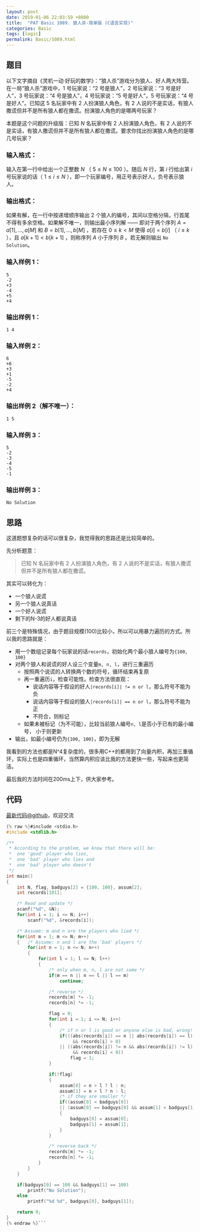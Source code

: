 ```yaml
---
layout: post
date: 2019-01-06 22:03:59 +0800
title:  "PAT Basic 1089. 狼人杀-简单版 (C语言实现)"
categories: Basic
tags: [logic]
permalink: Basic/1089.html
---
```


## 题目

以下文字摘自《灵机一动·好玩的数学》：“狼人杀”游戏分为狼人、好人两大阵营。在一局“狼人杀”游戏中，1 号玩家说：“2 号是狼人”，2 号玩家说：“3
号是好人”，3 号玩家说：“4 号是狼人”，4 号玩家说：“5 号是好人”，5 号玩家说：“4 号是好人”。已知这 5 名玩家中有 2 人扮演狼人角色，有
2 人说的不是实话，有狼人撒谎但并不是所有狼人都在撒谎。扮演狼人角色的是哪两号玩家？

本题是这个问题的升级版：已知 $N$ 名玩家中有 2 人扮演狼人角色，有 2
人说的不是实话，有狼人撒谎但并不是所有狼人都在撒谎。要求你找出扮演狼人角色的是哪几号玩家？

### 输入格式：

输入在第一行中给出一个正整数 $N$ （ $5 \le N \le 100$ ）。随后 $N$ 行，第 $i$ 行给出第 $i$ 号玩家说的话（ $1
\le i \le N$ ），即一个玩家编号，用正号表示好人，负号表示狼人。

### 输出格式：

如果有解，在一行中按递增顺序输出 2 个狼人的编号，其间以空格分隔，行首尾不得有多余空格。如果解不唯一，则输出最小序列解 —— 即对于两个序列 $A = {
a[1], ..., a[M] }$ 和 $B = { b[1], ..., b[M] }$ ，若存在 $0 \le k < M$ 使得
$a[i]=b[i]$ （ $i \le k$ ），且 $a[k+1]<b[k+1]$ ，则称序列 $A$ 小于序列 $B$ 。若无解则输出 `No
Solution`。

### 输入样例 1：

    
    
    5
    -2
    +3
    -4
    +5
    +4
    

### 输出样例 1：

    
    
    1 4
    

### 输入样例 2：

    
    
    6
    +6
    +3
    +1
    -5
    -2
    +4
    

### 输出样例 2（解不唯一）：

    
    
    1 5
    

### 输入样例 3：

    
    
    5
    -2
    -3
    -4
    -5
    -1
    

### 输出样例 3：

    
    
    No Solution
    



## 思路


这道题想复杂的话可以很复杂，我觉得我的思路还是比较简单的。

先分析题意：

> 已知 N 名玩家中有 2 人扮演狼人角色，有 2 人说的不是实话，有狼人撒谎但并不是所有狼人都在撒谎。

其实可以转化为：

- 一个狼人说谎
- 另一个狼人说真话
- 一个好人说谎
- 剩下的N-3的好人都说真话

前三个是特殊情况，由于题目规模(100)比较小，所以可以用暴力遍历的方式。所以我的思路就是：

- 用一个数组记录每个玩家说的话`records`，初始化两个最小狼人编号为`{100, 100}`
- 对两个狼人和说谎的好人设三个变量`m, n, l`，进行三重遍历
  - 按照两个说谎的人转换两个数的符号，循环结束再复原
  - 再一重遍历`i`，检查可能性。检查方法很直观：
    - 说话内容等于假设的好人`|records[i]| != n or l`，那么符号不能为负
    - 说话内容等于假设的狼人`|records[i]| == n or l`，那么符号不能为正
    - 不符合，则标记
  - 如果未被标记（为不可能），比较当前狼人编号`n, l`是否小于已有的最小编号，
    小于则更新
- 输出，如最小编号仍为`{100, 100}`，即为无解


我看到的方法也都是N^4复杂度的，很多用C++的都用到了向量内积，再加三重循环，实际上也是四重循环，当然算内积应该比我的方法更快一些，写起来也更简洁。

最后我的方法时间在200ms上下，供大家参考。

## 代码

[最新代码@github](https://github.com/OliverLew/PAT/blob/master/PATBasic/1089.c)，欢迎交流
```c
{% raw %}#include <stdio.h>
#include <stdlib.h>

/**
 * According to the problem, we know that there will be:
 *  one 'good' player who lies,
 *  one 'bad' player who lies and
 *  one 'bad' pleyer who doesn't
 */
int main()
{
    int N, flag, badguys[2] = {100, 100}, assum[2];
    int records[101];

    /* Read and update */
    scanf("%d", &N);
    for(int i = 1; i <= N; i++)
        scanf("%d", &records[i]);

    /* Assume: m and n are the players who lied */
    for(int m = 1; m <= N; m++)
    {   /* Assume: n and l are the 'bad' players */
        for(int n = 1; n <= N; n++)
        {
            for(int l = 1; l <= N; l++)
            {
                /* only when m, n, l are not same */
                if(m == n || n == l || l == m)
                    continue;

                /* reverse */
                records[m] *= -1;
                records[n] *= -1;

                flag = 0;
                for(int i = 1; i <= N; i++)
                {
                    /* if n or l is good or anyone else is bad, wrong! */
                    if(((abs(records[i]) == n || abs(records[i]) == l)
                         && records[i] > 0)
                    || ((abs(records[i]) != n && abs(records[i]) != l)
                         && records[i] < 0))
                        flag = 1;
                }

                if(!flag)
                {
                    assum[0] = n > l ? l : n;
                    assum[1] = n > l ? n : l;
                    /* if they are smaller */
                    if((assum[0] < badguys[0])
                    || (assum[0] == badguys[0] && assum[1] < badguys[1]))
                    {
                        badguys[0] = assum[0];
                        badguys[1] = assum[1];
                    }
                }

                /* reverse back */
                records[m] *= -1;
                records[n] *= -1;
            }
        }
    }

    if(badguys[0] == 100 && badguys[1] == 100)
        printf("No Solution");
    else
        printf("%d %d", badguys[0], badguys[1]);

    return 0;
}
{% endraw %}```